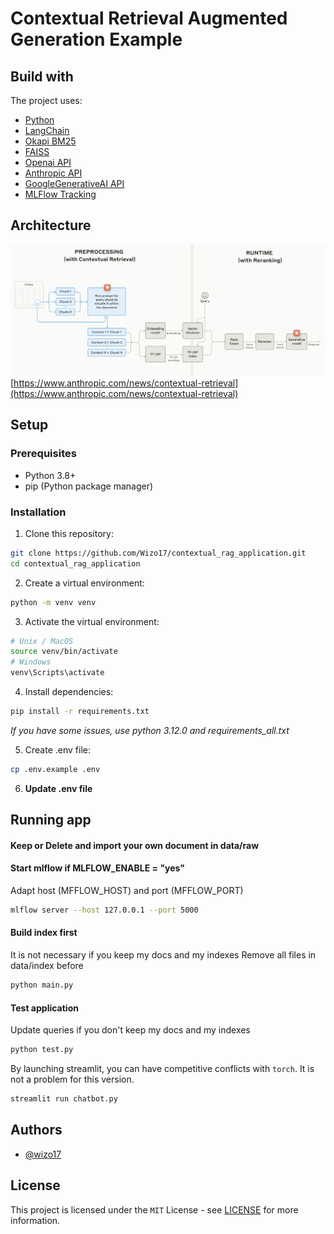 # Contextual Retrieval Augmented Generation Example


## Build with

The project uses:
* [Python](https://www.python.org/)
* [LangChain](https://www.langchain.com/)
* [Okapi BM25](https://fr.wikipedia.org/wiki/Okapi_BM25)
* [FAISS](https://github.com/facebookresearch/faiss)
* [Openai API](https://platform.openai.com/)
* [Anthropic API](https://console.anthropic.com/)
* [GoogleGenerativeAI API](https://aistudio.google.com/)
* [MLFlow Tracking](https://mlflow.org/docs/latest/tracking/)


## Architecture
![Combine Contextual Retrieval and Reranking to maximize retrieval accuracy.](data/img/architecture.PNG)
[https://www.anthropic.com/news/contextual-retrieval](https://www.anthropic.com/news/contextual-retrieval)

## Setup

### Prerequisites
- Python 3.8+
- pip (Python package manager)


### Installation

1. Clone this repository:
```bash
git clone https://github.com/Wizo17/contextual_rag_application.git
cd contextual_rag_application
```

2. Create a virtual environment:
```bash
python -m venv venv
```

3. Activate the virtual environment:
```bash
# Unix / MacOS
source venv/bin/activate
# Windows
venv\Scripts\activate
```

4. Install dependencies:
```bash
pip install -r requirements.txt
```
<em>If you have some issues, use python 3.12.0 and requirements_all.txt</em>


5. Create .env file:
```bash
cp .env.example .env
```

6. **Update .env file**


## Running app

#### Keep or Delete and import **your own document in data/raw**

#### Start mlflow if MLFLOW_ENABLE = "yes"
Adapt host (MFFLOW_HOST) and port (MFFLOW_PORT)
```bash
mlflow server --host 127.0.0.1 --port 5000
```

#### Build index first
It is not necessary if you keep my docs and my indexes
Remove all files in data/index before
```bash
python main.py
```

#### Test application
Update queries if you don't keep my docs and my indexes
```bash
python test.py
```

By launching streamlit, you can have competitive conflicts with `torch`. It is not a problem for this version.
```bash
streamlit run chatbot.py
```


## Authors

* [@wizo17](https://github.com/Wizo17)

## License

This project is licensed under the ``MIT`` License - see [LICENSE](LICENSE.md) for more information.

